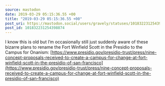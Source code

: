 ```yaml
---
source: mastodon
date: 2019-03-29 05:15:36.55 +00
title: "2019-03-29 05:15:36.55 +00"
post_uri: https://mastodon.social/users/gravely/statuses/101832231254398874
post_id: 101832231254398874
---
```

I know this is old but I’m occasionally still just suddenly aware of these bizarre plans to rename the Fort Winfield Scott in the Presidio to the Campus for Onanism: [https://www.presidio.gov/presidio-trust/press/nine-concept-proposals-received-to-create-a-campus-for-change-at-fort-winfield-scott-in-the-presidio-of-san-francisco](https://www.presidio.gov/presidio-trust/press/nine-concept-proposals-received-to-create-a-campus-for-change-at-fort-winfield-scott-in-the-presidio-of-san-francisco)


